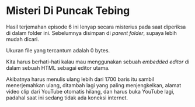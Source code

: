 # Misteri Di Puncak Tebing

Hasil terjemahan episode 6 ini lenyap secara misterius pada saat diperiksa
di dalam folder ini. Sebelumnya disimpan di _parent folder_, supaya lebih mudah
dicari.

Ukuran file yang tercantum adalah 0 bytes.

Kita harus berhati-hati kalau mau menggunakan sebuah _embedded editor_ di dalam
sebuah HTML sebagai editor utama.

Akibatnya harus menulis ulang lebih dari 1700 baris itu sambil menerjemahkan
ulang, ditambah lagi yang paling menjengkelkan, alamat video clip dari YouTube
otomatis hilang, dan harus buka YouTube lagi, padahal saat ini sedang tidak ada
koneksi internet.

